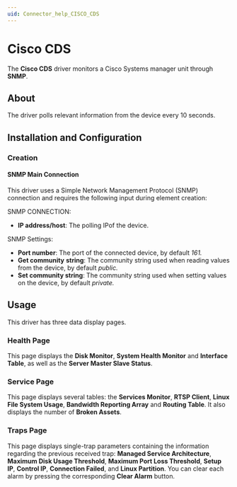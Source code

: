 ```yaml
---
uid: Connector_help_CISCO_CDS
---
```


# Cisco CDS

The **Cisco CDS** driver monitors a Cisco Systems manager unit through **SNMP**.

## About

The driver polls relevant information from the device every 10 seconds.

## Installation and Configuration

### Creation

#### SNMP Main Connection

This driver uses a Simple Network Management Protocol (SNMP) connection and requires the following input during element creation:

SNMP CONNECTION:

- **IP address/host**: The polling IPof the device.

SNMP Settings:

- **Port number**: The port of the connected device, by default *161.*
- **Get community** **string**: The community string used when reading values from the device, by default *public.*
- **Set community string**: The community string used when setting values on the device, by default *private.*

## Usage

This driver has three data display pages.

### Health Page

This page displays the **Disk Monitor**, **System Health Monitor** and **Interface Table**, as well as the **Server Master Slave Status**.

### Service Page

This page displays several tables: the **Services Monitor**, **RTSP Client**, **Linux File System Usage**, **Bandwidth Reporting Array** and **Routing Table**. It also displays the number of **Broken Assets**.

### Traps Page

This page displays single-trap parameters containing the information regarding the previous received trap: **Managed Service Architecture**, **Maximum Disk Usage Threshold**, **Maximum Port Loss Threshold**, **Setup IP**, **Control IP**, **Connection Failed**, and **Linux Partition**. You can clear each alarm by pressing the corresponding **Clear Alarm** button.
